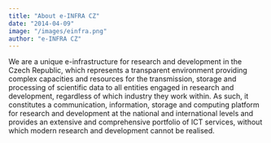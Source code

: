 ```yaml
---
title: "About e-INFRA CZ"
date: "2014-04-09"
image: "/images/einfra.png"
author: "e-INFRA CZ"
---
```



We are a unique e-infrastructure for research and development in the Czech Republic, which represents a transparent environment providing complex capacities and resources for the transmission, storage and processing of scientific data to all entities engaged in research and development, regardless of which industry they work within. As such, it constitutes a communication, information, storage and computing platform for research and development at the national and international levels and provides an extensive and comprehensive portfolio of ICT services, without which modern research and development cannot be realised.
